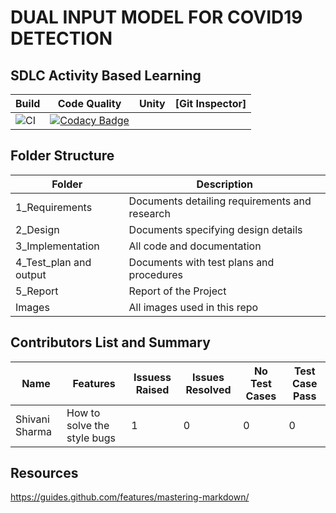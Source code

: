 # DUAL INPUT MODEL FOR COVID19 DETECTION

## SDLC Activity Based Learning

Build | Code Quality | Unity | [Git Inspector]
------ | ------------ | ------ | -------------------------------------
| ![CI](https://github.com/ShivaniSharma11/ShivaniProject/actions/workflows/main.yml/badge.svg) | [![Codacy Badge](https://app.codacy.com/project/badge/Grade/d71e4fb18170458ea3de57dfcdd8cabc)](https://www.codacy.com/gh/ShivaniSharma11/ShivaniProject/dashboard?utm_source=github.com&amp;utm_medium=referral&amp;utm_content=ShivaniSharma11/ShivaniProject&amp;utm_campaign=Badge_Grade) | |

## Folder Structure

Folder |	Description
------- | ------------
1_Requirements |	Documents detailing requirements and research
2_Design |	Documents specifying design details
3_Implementation	| All code and documentation
4_Test_plan and output |	Documents with test plans and procedures
5_Report | Report of the Project
Images | All images used in this repo

## Contributors List and Summary

Name | Features | Issuess Raised | Issues Resolved | No Test Cases | Test Case Pass
----- | -------- | ------------ | ---------------- | ------------- | -----------
Shivani Sharma | How to solve the style bugs | 1 | 0 |	0 | 0

## Resources 
https://guides.github.com/features/mastering-markdown/
